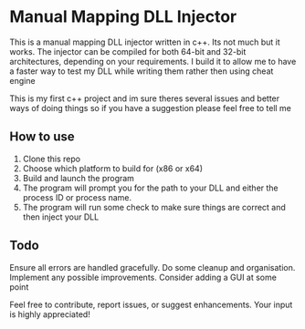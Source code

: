 # Manual Mapping DLL Injector

This is a manual mapping DLL injector written in c++. Its not much but it works. The injector can be compiled for both 64-bit and 32-bit architectures, depending on your requirements.
I build it to allow me to have a faster way to test my DLL while writing them rather then using cheat engine

This is my first c++ project and im sure theres several issues and better ways of doing things so if you have a suggestion please feel free to tell me

## How to use

1. Clone this repo
2. Choose which platform to build for (x86 or x64)
3. Build and launch the program
4. The program will prompt you for the path to your DLL and either the process ID or process name.
5. The program will run some check to make sure things are correct and then inject your DLL

## Todo
Ensure all errors are handled gracefully.
Do some cleanup and organisation.
Implement any possible improvements.
Consider adding a GUI at some point

Feel free to contribute, report issues, or suggest enhancements. Your input is highly appreciated!
